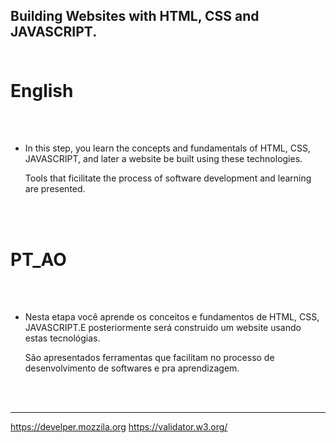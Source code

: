 ## Building Websites with HTML, CSS and JAVASCRIPT.<br><br>



# English
<br><br>
+ In this step, you learn the concepts and fundamentals of HTML, CSS, JAVASCRIPT, and later a website be built using these technologies. 

  Tools that ficilitate the process of software development and learning are presented.

<br><br>
# PT_AO
<br><br>
+ Nesta etapa você aprende os conceitos e fundamentos de HTML, CSS, JAVASCRIPT.E posteriormente será construido um website usando estas tecnológias.

  São apresentados ferramentas que facilitam no processo de desenvolvimento de softwares e pra aprendizagem.

<br><br>
_____
https://develper.mozzila.org
https://validator.w3.org/